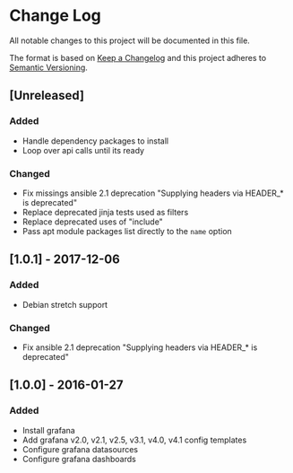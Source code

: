 # Change Log
All notable changes to this project will be documented in this file.

The format is based on [Keep a Changelog](http://keepachangelog.com/)
and this project adheres to [Semantic Versioning](http://semver.org/).

## [Unreleased]
### Added
- Handle dependency packages to install
- Loop over api calls until its ready

### Changed
- Fix missings ansible 2.1 deprecation "Supplying headers via HEADER_* is deprecated"
- Replace deprecated jinja tests used as filters
- Replace deprecated uses of "include"
- Pass apt module packages list directly to the `name` option

## [1.0.1] - 2017-12-06
### Added
- Debian stretch support

### Changed
- Fix ansible 2.1 deprecation "Supplying headers via HEADER_* is deprecated"

## [1.0.0] - 2016-01-27
### Added
- Install grafana
- Add grafana v2.0, v2.1, v2.5, v3.1, v4.0, v4.1 config templates
- Configure grafana datasources
- Configure grafana dashboards
